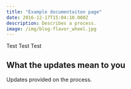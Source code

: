 ```yaml
---
title: "Example documentaiton page"
date: 2016-12-17T15:04:10.000Z
description: Describes a process.
image: /img/blog-flavor_wheel.jpg
---
```


Test Test Test

## What the updates mean to you

Updates provided on the process.
